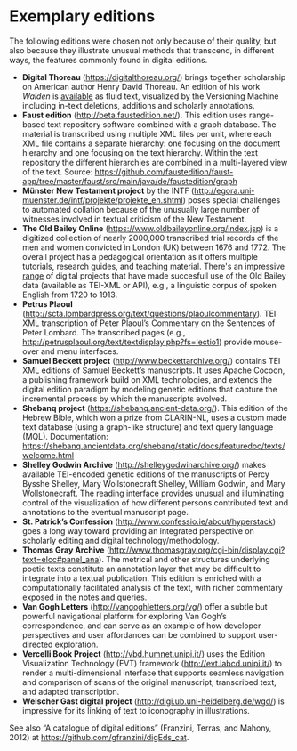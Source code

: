 # Exemplary editions

The following editions were chosen not only because of their quality, but also because they illustrate unusual methods that transcend, in different ways, the features commonly found in digital editions.

* **Digital Thoreau** (<https://digitalthoreau.org/>) brings together scholarship on American author Henry David Thoreau. An edition of his work _Walden_ is [available](<https://digitalthoreau.org/fluid-text-toc/>) as fluid text, visualized by the Versioning Machine including in-text deletions, additions and scholarly annotations. 
* **Faust edition** (<http://beta.faustedition.net/>). This edition uses range-based text repository software combined with a graph database. The material is transcribed using multiple XML files per unit, where each XML file contains a separate hierarchy: one focusing on the document hierarchy and one focusing on the text hierarchy. Within the text repository the different hierarchies are combined in a multi-layered view of the text. Source: <https://github.com/faustedition/faust-app/tree/master/faust/src/main/java/de/faustedition/graph>
* **Münster New Testament project** by the INTF (<http://egora.uni-muenster.de/intf/projekte/projekte_en.shtml>) poses special challenges to automated collation because of the unusually large number of witnesses involved in textual criticism of the New Testament. 
* **The Old Bailey Online** (<https://www.oldbaileyonline.org/index.jsp>) is a digitized collection of nearly 2000,000 transcribed trial records of the men and women convicted in London (UK) between 1676 and 1772. The overall project has a pedagogical orientation as it offers multiple tutorials, research guides, and teaching material. There's an impressive [range](https://www.oldbaileyonline.org/static/Projects.jsp) of digital projects that have made succesfull use of the Old Bailey data (available as TEI-XML or API), e.g., a linguistic corpus of spoken English from 1720 to 1913. 
* **Petrus Plaoul** (<http://scta.lombardpress.org/text/questions/plaoulcommentary>). TEI XML transcription of Peter Plaoul’s Commentary on the Sentences of Peter Lombard. The transcribed pages (e.g., <http://petrusplaoul.org/text/textdisplay.php?fs=lectio1>) provide mouse-over and menu interfaces.
* **Samuel Beckett project** (<http://www.beckettarchive.org/>) contains TEI XML editions of Samuel Beckett’s manuscripts. It uses Apache Cocoon, a publishing framework build on XML technologies, and extends the digital edition paradigm by modeling genetic editions that capture the incremental process by which the manuscripts evolved.
* **Shebanq project** (<https://shebanq.ancient-data.org/>). This edition of the Hebrew Bible, which won a prize from CLARIN-NL, uses a custom made text database (using a graph-like structure) and text query language (MQL). Documentation: <https://shebanq.ancientdata.org/shebanq/static/docs/featuredoc/texts/welcome.html>
* **Shelley Godwin Archive** (<http://shelleygodwinarchive.org/>) makes available TEI-encoded genetic editions of the manuscripts of Percy Bysshe Shelley, Mary Wollstonecraft Shelley, William Godwin, and Mary Wollstonecraft. The reading interface provides unusual and illuminating control of the visualization of how different persons contributed text and annotations to the eventual manuscript page.
* **St. Patrick’s Confession** (<http://www.confessio.ie/about/hyperstack>) goes a long way toward providing an integrated perspective on scholarly editing and digital technology/methodology.
* **Thomas Gray Archive** (<http://www.thomasgray.org/cgi-bin/display.cgi?text=elcc#panel_ana>). The metrical and other structures underlying poetic texts constitute an annotation layer that may be difficult to integrate into a textual publication. This edition is enriched with a computationally facilitated analysis of the text, with richer commentary exposed in the notes and queries.
* **Van Gogh Letters** (<http://vangoghletters.org/vg/>) offer a subtle but powerful navigational platform for exploring Van Gogh’s correspondence, and can serve as an example of how developer perspectives and user affordances can be combined to support user-directed exploration.
* **Vercelli Book Project** (<http://vbd.humnet.unipi.it/>) uses the Edition Visualization Technology (EVT) framework (<http://evt.labcd.unipi.it/>) to render a multi-dimensional interface that supports seamless navigation and comparison of scans of the original manuscript, transcribed text, and adapted transcription.
* **Welscher Gast digital project** (<http://digi.ub.uni-heidelberg.de/wgd/>) is impressive for its linking of text to iconography in illustrations.

See also “A catalogue of digital editions” (Franzini, Terras, and Mahony, 2012) at <https://github.com/gfranzini/digEds_cat>.